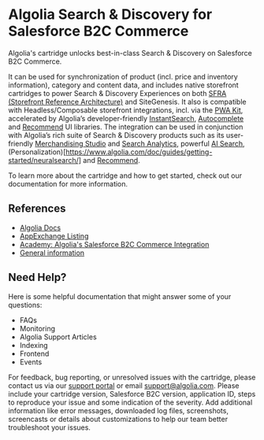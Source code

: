# Algolia Search & Discovery for Salesforce B2C Commerce

Algolia's cartridge unlocks best-in-class Search & Discovery on Salesforce B2C Commerce.

It can be used for synchronization of product (incl. price and inventory information), category and content data, and includes native storefront cartridges to power Search & Discovery Experiences on both [SFRA (Storefront Reference Architecture)](https://developer.salesforce.com/docs/commerce/sfra/guide/sfra-overview.html) and SiteGenesis. It also is compatible with Headless/Composable storefront integrations, incl. via the [PWA Kit](https://developer.salesforce.com/docs/commerce/pwa-kit-managed-runtime/guide/getting-started.html), accelerated by Algolia’s developer-friendly [InstantSearch](https://www.algolia.com/doc/guides/building-search-ui/what-is-instantsearch/react/), [Autocomplete](https://www.algolia.com/doc/ui-libraries/autocomplete/introduction/what-is-autocomplete) and [Recommend](https://www.algolia.com/doc/ui-libraries/recommend/introduction/getting-started/?client=React) UI libraries. The integration can be used in conjunction with Algolia’s rich suite of Search & Discovery products such as its user-friendly [Merchandising Studio](https://www.algolia.com/doc/guides/managing-results/rules/merchandising-and-promoting/) and [Search Analytics](https://www.algolia.com/doc/guides/search-analytics/overview/), powerful [AI Search](https://www.algolia.com/doc/guides/getting-started/neuralsearch), (Personalization)[https://www.algolia.com/doc/guides/getting-started/neuralsearch/] and [Recommend](https://www.algolia.com/doc/guides/getting-started/neuralsearch/).

To learn more about the cartridge and how to get started, check out our documentation for more information.

## References
- [Algolia Docs](https://www.algolia.com/doc/integration/salesforce-commerce-cloud-b2c/getting-started/introduction/)
- [AppExchange Listing](https://appexchange.salesforce.com/appxListingDetail?listingId=a0N4V00000IkzoAUAR&tab=e)
- [Academy: Algolia's Salesforce B2C Commerce Integration](https://academy.algolia.com/training/718dcbf0-786f-11ec-a21b-02d47b69d3fd/overview)
- [General information](https://www.algolia.com/search-solutions/salesforce-commerce-cloud/)

## Need Help?

Here is some helpful documentation that might answer some of your questions:

- FAQs
- Monitoring
- Algolia Support Articles
- Indexing
- Frontend
- Events

For feedback, bug reporting, or unresolved issues with the cartridge, please contact us via our [support portal](https://support.algolia.com/hc/en-us/requests/new) or email [support@algolia.com](mailto:support@algolia.com). Please include your cartridge version, Salesforce B2C version, application ID, steps to reproduce your issue and some indication of the severity. Add additional information like error messages, downloaded log files, screenshots, screencasts or details about customizations to help our team better troubleshoot your issues.